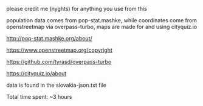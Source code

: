 please credit me (nyghts) for anything you use from this

population data comes from pop-stat.mashke, while coordinates come from openstreetmap via overpass-turbo, maps are made for and using cityquiz.io

http://pop-stat.mashke.org/about/

https://www.openstreetmap.org/copyright

https://github.com/tyrasd/overpass-turbo

https://cityquiz.io/about

data is found in the slovakia-json.txt file

Total time spent: ~3 hours
